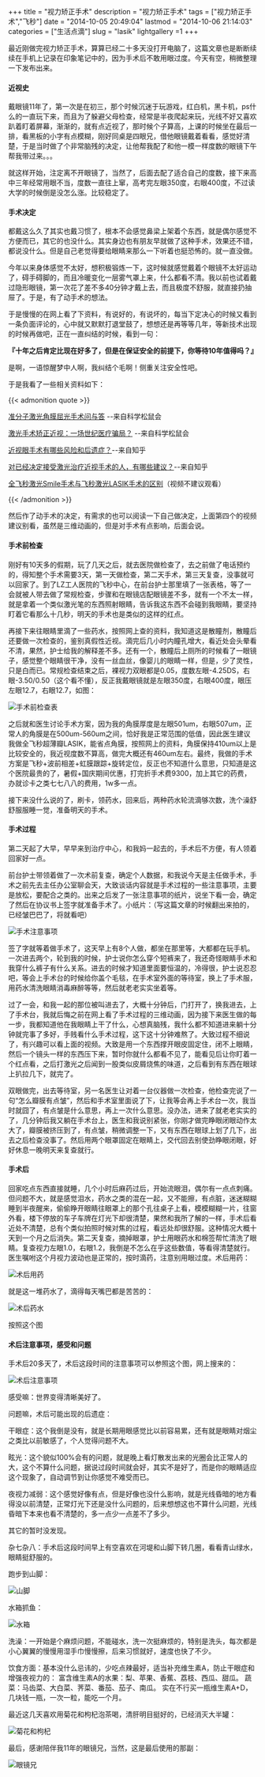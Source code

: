 +++
title = "视力矫正手术"
description = "视力矫正手术"
tags = ["视力矫正手术","飞秒"]
date = "2014-10-05 20:49:04"
lastmod = "2014-10-06 21:14:03"
categories = ["生活点滴"]
slug = "lasik"
lightgallery =1
+++

最近刚做完视力矫正手术，算算已经二十多天没打开电脑了，这篇文章也是断断续续在手机上记录在印象笔记中的，因为手术后不敢用眼过度。今天有空，稍微整理一下发布出来。

#### 近视史

戴眼镜11年了，第一次是在初三，那个时候沉迷于玩游戏，红白机，黑卡机，ps什么的一直玩下来，而且为了躲避父母检查，经常是半夜爬起来玩，光线不好又喜欢趴着盯着屏幕，渐渐的，就有点近视了，那时候个子算高，上课的时候坐在最后一排，看黑板的小字有点模糊，刚好同桌是四眼兄，借他眼镜戴着看看，感觉好清楚，于是当时做了个非常脑残的决定，让他帮我配了和他一模一样度数的眼镜下午帮我带过来。。。

就这样开始，注定离不开眼镜了，当然了，后面去配了适合自己的度数，接下来高中三年经常用眼不当，度数一直往上窜，高考完左眼350度，右眼400度，不过读大学的时候倒是没怎么涨。比较稳定了。

#### 手术决定

都戴这么久了其实也戴习惯了，根本不会感觉鼻梁上架着个东西，就是偶尔感觉不方便而已，其它的也没什么。其实身边也有朋友早就做了这种手术，效果还不错，都说没什么。但是自己老觉得要给眼睛来那么一下听着也挺恐怖的。就一直没做。

今年以来身体感觉不太好，想积极锻炼一下，这时候就感觉戴着个眼镜不太好运动了，碍手碍脚的，而且冷暖变化一层雾气罩上来，什么都看不清。我以前也试着戴过隐形眼镜，第一次花了差不多40分钟才戴上去，而且极度不舒服，就直接扔抽屉了。于是，有了动手术的想法。

于是慢慢的在网上看了下资料，有说好的，有说坏的，每当下定决心的时候又看到一条负面评论的，心中就又默默打退堂鼓了，想想还是再等等几年，等新技术出现的时候再做吧，正在一直纠结的时候，看到一句：

**『十年之后肯定比现在好多了，但是在保证安全的前提下，你等待10年值得吗？』**

是啊，一语惊醒梦中人啊，我纠结个毛啊！侧重关注安全性吧。

于是我看了一些相关资料如下：

{{< admonition quote >}}

[准分子激光角膜屈光手术问与答](http://songshuhui.net/archives/tag/%E9%87%91%E8%89%B2%E8%91%A1%E8%90%84 "科学松鼠会 &raquo; 金色葡萄") --来自科学松鼠会

[激光手术矫正近视：一场世纪医疗骗局？](http://songshuhui.net/archives/50753 "激光手术矫正近视：一场世纪医疗骗局？") --来自科学松鼠会

[近视眼手术有哪些风险和后遗症？](http://www.zhihu.com/question/21425599 "近视眼手术有哪些风险和后遗症？")--来自知乎

[对已经决定接受激光治疗近视手术的人，有哪些建议？](http://www.zhihu.com/question/21277398 "对已经决定接受激光治疗近视手术的人，有哪些建议？")--来自知乎

[全飞秒激光Smile手术与飞秒激光LASIK手术的区别](http://changzhengdr.blog.sohu.com/278498151.html "全飞秒激光Smile手术与飞秒激光LASIK手术的区别")（视频不建议观看）

{{< /admonition >}}


然后作了动手术的决定，有需求的也可以阅读一下自己做决定，上面第四个的视频建议别看，虽然是三维动画的，但是对手术有点影响，后面会说。

#### 手术前检查

刚好有10天多的假期，玩了几天之后，就去医院做检查了，去之前做了电话预约的，得知整个手术需要3天，第一天做检查，第二天手术，第三天复查，没事就可以回家了。到了LZ工人医院的飞秒中心，在前台护士那里填了一张表格，等了一会就被人带去做了常规检查，步骤和在眼镜店配眼镜差不多，就有一个不太一样，就是拿着一个类似激光笔的东西照射眼睛，告诉我这东西不会碰到我眼睛，要坚持盯着它看那么十几秒，明天的手术也是类似的这样的红点。

再接下来往眼睛里滴了一些药水，按照网上查的资料，我知道这是散瞳剂，散瞳后还要做一次检查的，鉴别真假性近视。滴完后几小时内瞳孔增大，看近处会头晕看不清，果然，护士给我的解释差不多。还有一个，散瞳后上厕所的时候看了一眼镜子，感觉整个眼睛很干净，没有一丝血丝，像婴儿的眼睛一样，但是，少了灵性，只是白而已。常规检查结束之后，裸视力双眼都是0.05，度数左眼-4.25DS，右眼-3.50/0.50（这个看不懂），反正我戴眼镜就是左眼350度，右眼400度，眼压左眼12.7，右眼12.7，如图：

![手术前检查表](jiancha.jpg "手术前检查表")

之后就和医生讨论手术方案，因为我的角膜厚度是左眼501um，右眼507um，正常人的角膜是在500um-560um之间，恰好我是正常范围的低值，因此医生建议我做全飞秒超薄瓣LASIK，能省点角膜，按照网上的资料，角膜保持410um以上是比较安全的，我近视度数不算高，做完大概还有460um左右。最终，我做的手术方案是飞秒+波前相差+虹膜跟踪+旋转定位，反正也不知道什么意思，只知道是这个医院最贵的了，暑假+国庆期间优惠，打完折手术费9300，加上其它的药费，办就诊卡之类七七八八的费用，1w多一点。

接下来没什么说的了，刷卡，领药水，回来后，两种药水轮流滴够次数，洗个澡舒舒服服睡一觉，准备明天的手术。

#### 手术过程

第二天起了大早，早早来到治疗中心，和我妈一起去的，手术后不方便，有人领着回家好一点。

前台护士带领着做了一次术前复查，确定个人数据，和我说今天是主任做手术，手术之前先去主任办公室聊会天，大致谈话内容就是手术过程的一些注意事项，主要是放松，要配合之类的。出来之后发了一张注意事项的纸片，说坐下看一会，确定了然后在协议书上签字就准备手术了。小纸片：（写这篇文章的时候翻出来拍的，已经皱巴巴了，将就看吧）

![手术注意事项](zhuyishixiang.jpg "手术注意事项")

签了字就等着做手术了，这天早上有8个人做，都坐在那里等，大都都在玩手机。一次进去两个，轮到我的时候，护士说你怎么穿个短裤来了，我还奇怪眼睛手术和我穿什么裤子有什么关系。进去的时候才知道里面要恒温的，冷得很，护士说忍忍吧，等会上手术台的时候给你盖个毛毯，在手术室外面的等待室，换上了手术服，用药水清洗眼睛消毒麻醉等等，然后就老老实实坐着等。

过了一会，和我一起的那位被叫进去了，大概十分钟后，门打开了，换我进去，上了手术台，我就后悔之前在网上看了手术过程的三维动画，因为接下来医生做的每一步，我都知道他在我眼睛上干了什么，心想真脑残，我什么都不知道进来躺十分钟就完事了多好，手贱看什么手术过程，这下这十分钟难熬了。大致过程不细说了，有兴趣可以看上面的视频。大致是用一个东西撑开眼皮固定住，闭不上眼睛，然后一个镜头一样的东西压下来，暂时你就什么都看不见了，能看见后让你盯着一个红点看，之后打激光之后闻到一股类似皮屑烧焦的味道，之后看到有东西在眼球上扒拉几下，就完了。

双眼做完，出去等待室，另一名医生让对着一台仪器做一次检查，他检查完说了一句“怎么瓣膜有点皱”，然后和手术室里面说了下，让我等会再上手术台一次，我当时就囧了，有点皱是什么意思，再上一次什么意思。没办法，进来了就老老实实的了，几分钟后我又躺在手术台上，医生和我说别紧张，你刚才做完睁眼闭眼动作太大了，瓣膜被挤压到了，有点皱，稍微调整一下，又有东西在眼球上划了几下，出去之后检查没事了。然后用两个眼罩固定在眼睛上，交代回去别使劲睁眼闭眼，好好休息一晚明天来复查就行。

#### 手术后

回家吃点东西直接就睡，几个小时后麻药过后，开始流眼泪，偶尔有一点点刺痛。但问题不大，就是感觉泪水，药水之类的混在一起，又不能擦，有点脏，迷迷糊糊睡到半夜醒来，偷偷睁开眼睛往眼罩上的那个孔往桌子上看，模模糊糊一片，往窗外看，楼下停放的车子车牌在灯光下却很清楚，果然和我所了解的一样，手术后看近处不清楚，总有个类似拍照时候对焦的过程，看远处却很舒服。这种情况大概十天到一个月之后消失。第二天复查，摘掉眼罩，护士用眼药水和棉签帮忙清洗了眼睛。复查视力左眼1.0，右眼1.2，我倒是不怎么在乎这些数值，等看得清楚就行。医生嘱咐这个月视力波动也是正常的，按时滴药，注意别用眼过度。术后用药：

![术后用药](shuhouyongyao.jpg "术后用药")

就是这一堆药水了，滴得每天嘴巴都是苦苦的：

![术后药水](yaoshui.jpg "术后药水")

按照这个图

#### 术后注意事项，感受和问题

手术后20多天了，术后这段时间的注意事项可以参照这个图，网上搜来的：

![术后注意事项](zhuyisx.png "术后注意事项")

感受嘛：世界变得清晰美好了。

问题嘛，术后可能出现的后遗症：

干眼症：这个我倒是没有，就是长期用眼感觉比以前容易累，还有就是眼睛对烟尘之类比以前敏感了，个人觉得问题不大。

眩光：这个貌似100%会有的问题，就是晚上看灯散发出来的光圈会比正常人的大，这个不算什么问题，据说过段时间就会好，其实不是好了，而是你的眼睛适应这个现象了，自动调节到让你感觉不难受而已。

夜视力减弱：这个感觉好像有点，但是好像也没什么影响，就是光线昏暗的地方看得没以前清楚，正常灯光下还是没什么问题的，后来想想这也不算什么问题，光线昏暗下本来也看不清楚的，多一点少一点差不了多少。

其它的暂时没发现。

杂七杂八：手术后这段时间早上有空喜欢在河堤和山脚下转几圈，看看青山绿水，眼睛挺舒服的。

跑步到山脚：

![山脚](shanjiao.jpg "山脚")

水箱抓鱼：

![水箱](shuixiang1.jpg "水箱")

洗澡：一开始是个麻烦问题，不能碰水，洗一次挺麻烦的，特别是洗头，每次都是小心翼翼的慢慢用湿手巾慢慢擦，后来习惯就好，速度也快了不少。

饮食方面：基本没什么忌讳的，少吃点辣最好，适当补充维生素A，防止干眼症和增强夜视力的：
富含维生素A的水果：梨、苹果、香蕉、荔枝、西瓜、甜瓜。
蔬菜：马齿菜、大白菜、荠菜、番茄、茄子、南瓜。
实在不行买一瓶维生素A+D，几块钱一瓶，一次一粒，能吃一个月。

最近这几天喜欢用菊花和枸杞泡茶喝，清肝明目挺好的，已经消灭大半罐：

![菊花和枸杞](juhuagouqi.jpg "菊花和枸杞")

最后，感谢陪伴我11年的眼镜兄，当然，这是最后使用的那副：

![眼镜兄](glass.jpg "眼镜兄")

